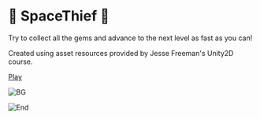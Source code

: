 # 🚀 SpaceThief 🚀
Try to collect all the gems and advance to the next level as fast as you can!

Created using asset resources provided by Jesse Freeman's Unity2D course.

[Play](https://elgizabbasov.itch.io/spacethief)

![BG](https://user-images.githubusercontent.com/72108920/145756288-d46caefe-0aa1-42a1-82eb-0b25094838e3.jpg)

![End](https://user-images.githubusercontent.com/72108920/145756301-58901b81-284a-4197-a22c-81560d17e96f.png)
